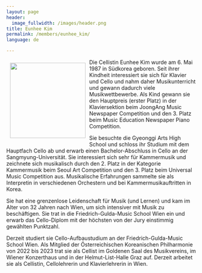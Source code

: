 ```yaml
---
layout: page
header:
  image_fullwidth: /images/header.png
title: Eunhee Kim
permalink: /members/eunhee_kim/
language: de

---
```



<a href="/images/KimEunhee1.jpg"><img src="/images/KimEunhee1.jpg" align="left" width="200px" hspace="10" vspace="10"></a>


Die Cellistin Eunhee Kim wurde am 6. Mai 1987 in Südkorea geboren. Seit ihrer Kindheit interessiert sie sich für Klavier und Cello und nahm daher Musikunterricht und gewann dadurch viele Musikwettbewerbe. Als Kind gewann sie den Hauptpreis (erster Platz) in der Klaviersektion beim JoongAng Music Newspaper Competition und den 3. Platz beim Music Education Newspaper Piano Competition. 

Sie besuchte die Gyeonggi Arts High School und schloss ihr Studium mit dem Hauptfach Cello ab und erwarb einen Bachelor-Abschluss in Cello an der Sangmyung-Universität. Sie interessiert sich sehr für Kammermusik und zeichnete sich musikalisch durch den 2. Platz in der Kategorie Kammermusik beim Seoul Art Competition und den 3. Platz beim Universal Music Competition aus. Musikalische Erfahrungen sammelte sie als Interpretin in verschiedenen Orchestern und bei Kammermusikauftritten in Korea. 

Sie hat eine grenzenlose Leidenschaft für Musik (und Lernen) und kam im Alter von 32 Jahren nach Wien, um sich intensiver mit Musik zu beschäftigen. Sie trat in die Friedrich-Gulda-Music School Wien ein und erwarb das Cello-Diplom mit der höchsten von der Jury einstimmig gewählten Punktzahl. 

Derzeit studiert sie Cello-Aufbaustudium an der Friedrich-Gulda-Music School Wien. Als Mitglied der Österreichischen Koreanischen Philharmonie von 2022 bis 2023 trat sie als Cellist im Goldenen Saal des Musikvereins, im Wiener Konzerthaus und in der Helmut-List-Halle Graz auf. Derzeit arbeitet sie als Cellistin, Cellolehrerin und Klavierlehrerin in Wien.
